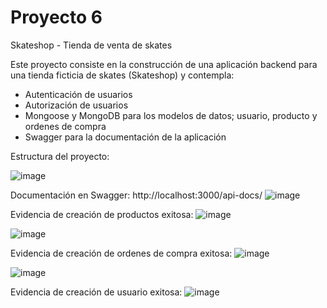 # Proyecto 6

Skateshop - Tienda de venta de skates

Este proyecto consiste en la construcción de una aplicación backend para una tienda ficticia de skates (Skateshop) y contempla:
- Autenticación de usuarios
- Autorización de usuarios
- Mongoose y MongoDB para los modelos de datos; usuario, producto y ordenes de compra
- Swagger para la documentación de la aplicación

Estructura del proyecto:

![image](https://github.com/user-attachments/assets/2674e67a-517e-4356-9015-f44ff312aebe)

Documentación en Swagger:
http://localhost:3000/api-docs/
![image](https://github.com/user-attachments/assets/692df2bc-a102-4a3e-a75c-b4c5d5be97bd)

Evidencia de creación de productos exitosa:
![image](https://github.com/user-attachments/assets/44cab376-0079-40b6-bef3-eb4830d5c792)

![image](https://github.com/user-attachments/assets/da425e8e-ba0c-47c3-97a9-6d481f3a3b8b)

Evidencia de creación de ordenes de compra exitosa:
![image](https://github.com/user-attachments/assets/4ce10e14-28ef-4c63-be0b-86657ce0b1f5)

![image](https://github.com/user-attachments/assets/1025c7a9-942c-41c6-9b1f-ea2e1ac98575)

Evidencia de creación de usuario exitosa:
![image](https://github.com/user-attachments/assets/f5cad9d9-ee27-43e7-90ca-e8e003b0c93c)
